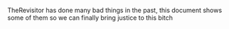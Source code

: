 TheRevisitor has done many bad things in the past, this document shows some of them so we can finally bring justice to this bitch
